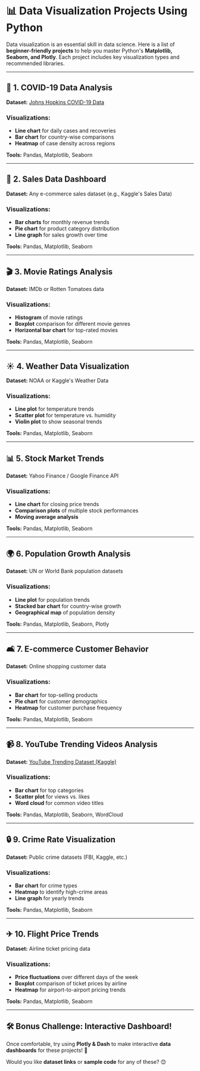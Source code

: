# 📊  Data Visualization Projects Using Python

Data visualization is an essential skill in data science. Here is a list of **beginner-friendly projects** to help you master Python's **Matplotlib, Seaborn, and Plotly**. Each project includes key visualization types and recommended libraries.

---

## 🔖 **1. COVID-19 Data Analysis**
**Dataset:** [Johns Hopkins COVID-19 Data](https://github.com/CSSEGISandData/COVID-19)

### **Visualizations:**
- **Line chart** for daily cases and recoveries
- **Bar chart** for country-wise comparisons
- **Heatmap** of case density across regions

**Tools:** Pandas, Matplotlib, Seaborn  

---

## 🛒 **2. Sales Data Dashboard**
**Dataset:** Any e-commerce sales dataset (e.g., Kaggle's Sales Data)

### **Visualizations:**
- **Bar charts** for monthly revenue trends
- **Pie chart** for product category distribution
- **Line graph** for sales growth over time

**Tools:** Pandas, Matplotlib, Seaborn  

---

## 🎬 **3. Movie Ratings Analysis**
**Dataset:** IMDb or Rotten Tomatoes data

### **Visualizations:**
- **Histogram** of movie ratings
- **Boxplot** comparison for different movie genres
- **Horizontal bar chart** for top-rated movies

**Tools:** Pandas, Matplotlib, Seaborn  

---

## ☀️ **4. Weather Data Visualization**
**Dataset:** NOAA or Kaggle's Weather Data

### **Visualizations:**
- **Line plot** for temperature trends
- **Scatter plot** for temperature vs. humidity
- **Violin plot** to show seasonal trends

**Tools:** Pandas, Matplotlib, Seaborn  

---

## 📊 **5. Stock Market Trends**
**Dataset:** Yahoo Finance / Google Finance API

### **Visualizations:**
- **Line chart** for closing price trends
- **Comparison plots** of multiple stock performances
- **Moving average analysis**

**Tools:** Pandas, Matplotlib, Seaborn  

---

## 🌍 **6. Population Growth Analysis**
**Dataset:** UN or World Bank population datasets

### **Visualizations:**
- **Line plot** for population trends
- **Stacked bar chart** for country-wise growth
- **Geographical map** of population density

**Tools:** Pandas, Matplotlib, Seaborn, Plotly  

---

## 🛋 **7. E-commerce Customer Behavior**
**Dataset:** Online shopping customer data

### **Visualizations:**
- **Bar chart** for top-selling products
- **Pie chart** for customer demographics
- **Heatmap** for customer purchase frequency

**Tools:** Pandas, Matplotlib, Seaborn  

---

## 📹 **8. YouTube Trending Videos Analysis**
**Dataset:** [YouTube Trending Dataset (Kaggle)](https://www.kaggle.com/datasnaek/youtube-new)

### **Visualizations:**
- **Bar chart** for top categories
- **Scatter plot** for views vs. likes
- **Word cloud** for common video titles

**Tools:** Pandas, Matplotlib, Seaborn, WordCloud  

---

## 🔒 **9. Crime Rate Visualization**
**Dataset:** Public crime datasets (FBI, Kaggle, etc.)

### **Visualizations:**
- **Bar chart** for crime types
- **Heatmap** to identify high-crime areas
- **Line graph** for yearly trends

**Tools:** Pandas, Matplotlib, Seaborn  

---

## ✈ **10. Flight Price Trends**
**Dataset:** Airline ticket pricing data

### **Visualizations:**
- **Price fluctuations** over different days of the week
- **Boxplot** comparison of ticket prices by airline
- **Heatmap** for airport-to-airport pricing trends

**Tools:** Pandas, Matplotlib, Seaborn  

---

## 🛠 **Bonus Challenge: Interactive Dashboard!**
Once comfortable, try using **Plotly & Dash** to make interactive **data dashboards** for these projects! 🚀  

Would you like **dataset links** or **sample code** for any of these? 😊

